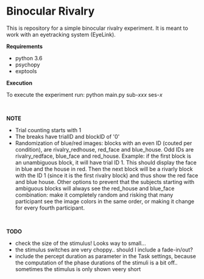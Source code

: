 # Binocular Rivalry
This is repository for a simple binocular rivalry experiment. It is meant to work with an eyetracking system (EyeLink). 

**Requirements**

- python 3.6
- psychopy
- exptools

**Execution**

To execute the experiment run: python main.py sub-*xxx* ses-*x*

<br>

**NOTE** 

- Trial counting starts with 1
- The breaks have trialID and blockID of '0'
- Randomization of blue/red images: blocks with an even ID (couted per condition), are rivalry_redhouse, red_face and blue_house. Odd IDs are rivalry_redface, blue_face and red_house. Example: if the first block is an unambiguous block, it will have trial ID 1. This should display the face in blue and the house in red. Then the next block will be a rivarly block with the ID 1 (since it is the first rivalry block) and thus show the red face and blue house. Other options to prevent that the subjects starting with ambiguous blocks will always see the red_house and blue_face combination: make it completely random and risking that many participant see the image colors in the same order, or making it change for every fourth participant.

<br>

**TODO**

- check the size of the stimulus! Looks way to small...
- the stimulus switches are very choppy.. should I include a fade-in/out?
- include the percept duration as parameter in the Task settings, because the computation of the phase durations of the stimuli is a bit off.. sometimes the stimulus is only shown veery short